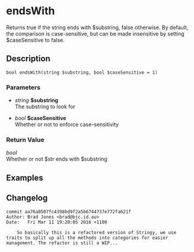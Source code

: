 # endsWith
Returns true if the string ends with $substring, false otherwise. By
default, the comparison is case-sensitive, but can be made insensitive
by setting $caseSensitive to false.

## Description
`bool endsWith(string $substring, bool $caseSensitive = 1)`

### Parameters
* _string_ __$substring__  
The substring to look for

* _bool_ __$caseSensitive__  
Whether or not to enforce case-sensitivity


### Return Value
_bool_  
Whether or not $str ends with $substring

## Examples

## Changelog
```
commit aa76a0507fc4398bd9f2a5b6744737e772fa621f
Author: Brad Jones <brad@bjc.id.au>
Date:   Fri Mar 11 19:20:05 2016 +1100

    So basically this is a refactored version of Stringy, we use traits to split up all the methods into categories for easier management. The refactor is still a WIP...
```